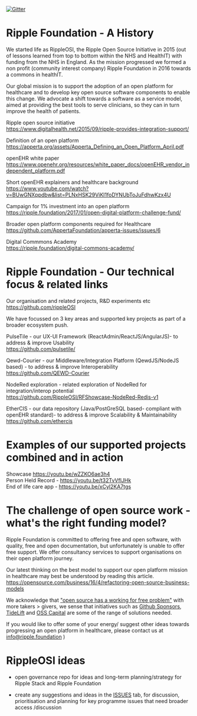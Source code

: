 [![Gitter](https://img.shields.io/gitter/room/nwjs/nw.js.svg?style=flat-square)](https://gitter.im/Ripple-Foundation/General)

# Ripple Foundation - A History

We started life as RippleOSI, the Ripple Open Source Initiative in 2015 (out of lessons learned from top to bottom within the NHS and HealthIT) with funding from the NHS in England.
As the mission progressed we formed a non profit (community interest company) Ripple Foundation in 2016 towards a commons in healthIT.

Our global mission is to support the adoption of an open platform for healthcare and to develop key open source software components to enable this change. We advocate a shift towards a software as a service model, aimed at providing the best tools to serve clinicians, so they can in turn improve the health of patients.

Ripple open source initiative <br />
https://www.digitalhealth.net/2015/09/ripple-provides-integration-support/

Definition of an open platform <br />
https://apperta.org/assets/Apperta_Defining_an_Open_Platform_April.pdf

openEHR white paper <br />
https://www.openehr.org/resources/white_paper_docs/openEHR_vendor_independent_platform.pdf <br />

Short openEHR explainers and healthcare background <br />
https://www.youtube.com/watch?v=BUwGNXppdbw&list=PLNxHSK29ViKI1foDYNUbToJuFdhwKzx4U

Campaign for 1% investment into an open platform<br />
https://ripple.foundation/2017/01/open-digital-platform-challenge-fund/

Broader open platform components required for Healthcare <br />
https://github.com/AppertaFoundation/apperta-issues/issues/6


Digital Commmons Academy <br />
https://ripple.foundation/digital-commons-academy/


# Ripple Foundation - Our technical focus & related links

Our organisation and related projects, R&D experiments etc<br />
https://github.com/rippleOSI<br />

We have focussed on 3 key areas and supported key projects as part of a broader ecosystem push. 

PulseTile - our UX-UI Framework (ReactAdmin/ReactJS/AngularJS)- to address & improve Usability <br /> 
https://github.com/pulsetile/<br />

Qewd-Courier - our Middleware/Integration Platform (QewdJS/NodeJS based) - to address & improve Interoperability <br />
https://github.com/QEWD-Courier<br />

NodeRed exploration - related exploration of NodeRed for integration/interop potential<br/>
https://github.com/RippleOSI/RFShowcase-NodeRed-Redis-v1

EtherCIS - our data repository (Java/PostGreSQL based- compliant with openEHR standard)- to address & improve Scalability & Maintainability<br />
https://github.com/ethercis

# Examples of our supported projects combined and in action <br />
Showcase https://youtu.be/wZZKO6ae3h4 <br />
Person Held Record - https://youtu.be/t32TvVflJHk <br />
End of life care app - https://youtu.be/xCyl2KA7tgs <br />


# The challenge of open source work - what's the right funding model?

Ripple Foundation is committed to offering free and open software, with quality, free and open documentation, but unfortunately is unable to offer free support. We offer consultancy services to support organisations on their open platform journey.

Our latest thinking on the best model to support our open platform mission in healthcare may best be understood by reading this article. https://opensource.com/business/16/4/refactoring-open-source-business-models

We acknowledge that ["open source has a working for free problem"](https://blog.tidelift.com/open-source-has-a-working-for-free-problem) with more takers > givers, we sense that initiatives such as [Github Sponsors](https://github.com/sponsors), [TideLift](tidelift.com) and [OSS Capital](https://oss.capital) are some of the range of solutions needed.

If you would like to offer some of your energy/ suggest other ideas towards progressing an open platform in healthcare, please contact us at info@ripple.foundation )




# RippleOSI ideas

* open governance repo for ideas and long-term planning/strategy for Ripple Stack and Ripple Foundation

* create any suggestions and ideas in the [ISSUES](https://github.com/RippleOSI/RippleOSI-General-Issues-Ideas/issues) tab, for discussion, prioritisation and planning for key programme issues that need broader access /discussion


